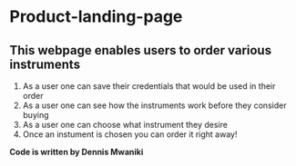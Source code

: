 # Product-landing-page
## This webpage enables users to order various instruments  

1. As a user one can save their credentials that would be used in their order  
1. As a user one can see how the instruments work before they consider buying  
1. As a user one can choose what instrument they desire  
1. Once an instument is chosen you can order it right away!  

**Code is written by Dennis Mwaniki**
